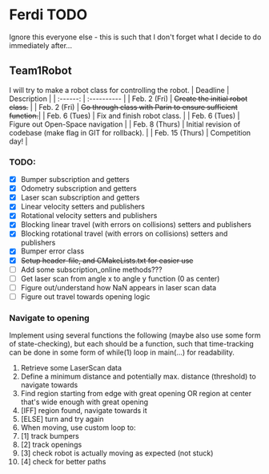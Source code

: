 # Ferdi TODO
Ignore this everyone else - this is such that I don't forget what I decide to do immediately after...

## Team1Robot
I will try to make a robot class for controlling the robot.
| Deadline        | Description                                                   |
| :------:        | :----------                                                   |
| Feb. 2 (Fri)    | ~~Create the initial robot class.~~                           |
| Feb. 2 (Fri)    | ~~Go through class with Parin to ensure sufficient function.~~|
| Feb. 6 (Tues)   | Fix and finish robot class.                                   |
| Feb. 6 (Tues)   | Figure out Open-Space navigation                              |
| Feb. 8 (Thurs)  | Initial revision of codebase (make flag in GIT for rollback). |
| Feb. 15 (Thurs) | Competition day!                                              |

### TODO:
- [x] Bumper subscription and getters
- [x] Odometry subscription and getters
- [x] Laser scan subscription and getters
- [x] Linear velocity setters and publishers
- [x] Rotational velocity setters and publishers
- [x] Blocking linear travel (with errors on collisions) setters and publishers
- [x] Blocking rotational travel (with errors on collisions) setters and publishers
- [x] Bumper error class
- [x] ~~Setup header-file, and CMakeLists.txt for easier use~~
- [ ] Add some subscription_online methods???
- [ ] Get laser scan from angle x to angle y function (0 as center)
- [ ] Figure out/understand how NaN appears in laser scan data
- [ ] Figure out travel towards opening logic

### Navigate to opening
Implement using several functions the following (maybe also use some form of state-checking), but each should be a function, such that time-tracking can be done in some form of while(1) loop in main(...) for readability.

1. Retrieve some LaserScan data
2. Define a minimum distance and potentially max. distance (threshold) to navigate towards
3. Find region starting from edge with great opening OR region at center that's wide enough with great opening
4. [IFF] region found, navigate towards it
5. [ELSE] turn and try again
6. When moving, use custom loop to:
7. [1] track bumpers
8. [2] track openings
9. [3] check robot is actually moving as expected (not stuck)
9. [4] check for better paths

